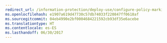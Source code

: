 ```yaml
---
redirect_url: /information-protection/deploy-use/configure-policy-markings
ms.openlocfilehash: e1907a619d47730c57db74033f220847ff0618af
ms.sourcegitcommit: 04eb4990e2bf0004684221592cb93df35e6acebe
ms.translationtype: HT
ms.contentlocale: es-ES
ms.lasthandoff: 06/30/2017
---
```

